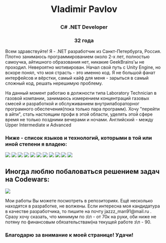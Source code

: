 <h1 align="center">Vladimir Pavlov<h2>
<h3 align="center">C# .NET Developer</h3>
<h3 align="center">32 года</h3>
<p>    Всем здравствуйте! Я - .NET разработчик из Санкт-Петербурга, Россия. Плотно занимаюсь программированием около 2-х лет, полностью самоучка, айтишного образования нет, никакие GeekBrains'ы не проходил. Невероятно мотивирован. Начал свой путь с Unity Engine, но вскоре понял, что моя страсть - это именно код. Я не большой фанат интерфейсов и вёрстки, самый кайф для меня - зарыться в самый сложный код, решать нерешимую проблему.</p>
<p>    На данный момент работаю в должности типа Laboratory Technician в газовой компании, занимаюсь измерением концентраций газовых смесей и разработкой и обслуживанием внутрилабораторног програмного обеспечения(пока только пара программ). Хочу "перейти в айти", стать настоящим профи в этой области, уделять этой сфере время не только поздними вечерами и ночами. Английский - между Upper Intermediate и Advanced</p>
<div>
<h3>Ниже - список языков и технологий, которыми в той или иной степени я владею:</h3>
<img src = "https://img.shields.io/badge/mysql-%2300f.svg?style=for-the-badge&logo=mysql&logoColor=white"/ >
<img src = "https://img.shields.io/badge/figma-%23F24E1E.svg?style=for-the-badge&logo=figma&logoColor=white"/ >
<img src = "https://img.shields.io/badge/.NET-5C2D91?style=for-the-badge&logo=.net&logoColor=white"/ >
<img src = "https://img.shields.io/badge/react-%2320232a.svg?style=for-the-badge&logo=react&logoColor=%2361DAFB"/ >
<img src = "https://img.shields.io/badge/unity-%23000000.svg?style=for-the-badge&logo=unity&logoColor=white"/ >
<img src = "https://img.shields.io/badge/Visual%20Studio%20Code-0078d7.svg?style=for-the-badge&logo=visual-studio-code&logoColor=white"/ >
<img src = "https://img.shields.io/badge/Visual%20Studio-5C2D91.svg?style=for-the-badge&logo=visual-studio&logoColor=white"/ >
<img src = "https://img.shields.io/badge/c%23-%23239120.svg?style=for-the-badge&logo=c-sharp&logoColor=white"/ >
<img src = "https://img.shields.io/badge/css3-%231572B6.svg?style=for-the-badge&logo=css3&logoColor=white"/ >
<img src = "https://img.shields.io/badge/html5-%23E34F26.svg?style=for-the-badge&logo=html5&logoColor=white"/ >
<img src = "https://img.shields.io/badge/javascript-%23323330.svg?style=for-the-badge&logo=javascript&logoColor=%23F7DF1E"/ >
</div>
<h2>Иногда люблю побаловаться решением задач на Codewars:</h2>
<img src = "https://www.codewars.com/users/Devastator6000/badges/large"/ >
  <p>Мои работы Вы можете посмотреть в репозиториях. Ещё несколько находятся в разработке, не волжены. Если интересна моя кандидатура в качестве разработчика, то пишите на почту jazzz_man91@mail.ru . Сразу хочу сказать, что минимум по з\п - от 70к на руки, оби ниже не потяну по финансовым обязательствам(на текущей работе з\п - 90. </p>
  <h3>Благодарю за внимание к моей странице! Удачи!</h3>
<!--
**HappyMaxStudio/HappyMaxStudio** is a ✨ _special_ ✨ repository because its `README.md` (this file) appears on your GitHub profile.

Here are some ideas to get you started:

- 🔭 I’m currently working on ...
- 🌱 I’m currently learning ...
- 👯 I’m looking to collaborate on ...
- 🤔 I’m looking for help with ...
- 💬 Ask me about ...
- 📫 How to reach me: ...
- 😄 Pronouns: ...
- ⚡ Fun fact: ...
-->
